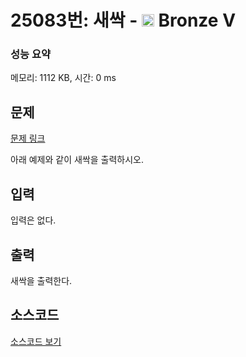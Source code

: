 # 25083번: 새싹 - <img src="https://static.solved.ac/tier_small/1.svg" style="height:20px" /> Bronze V

<!-- performance -->
### 성능 요약
메모리: 1112 KB, 시간: 0 ms
<!-- end -->

## 문제

[문제 링크](https://boj.kr/25083)

<p>아래 예제와 같이 새싹을 출력하시오.</p>

## 입력

<p>입력은 없다.</p>

## 출력

<p>새싹을 출력한다.</p>

## 소스코드

[소스코드 보기](새싹.c)